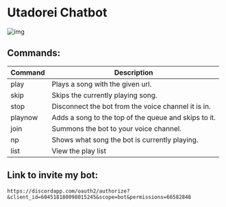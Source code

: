 # Utadorei Chatbot

![img](https://cdn.discordapp.com/avatars/604518180098015245/041ba141be2ecb4678fc2a2e4fea23c9.png?size=256)

## Commands:

| Command        | Description                                          |
|----------------|------------------------------------------------------|
| play           | Plays a song with the given url.                     |
| skip           | Skips the currently playing song.                    |
| stop           | Disconnect the bot from the voice channel it is in.  |
| playnow        | Adds a song to the top of the queue and skips to it. |
| join           | Summons the bot to your voice channel.               |
| np             | Shows what song the bot is currently playing.        |
| list           | View the play list                                   |

## Link to invite my bot: 

`https://discordapp.com/oauth2/authorize?&client_id=604518180098015245&scope=bot&permissions=66582848`
